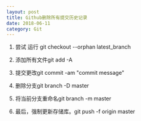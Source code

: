```yaml
---
layout: post
title: Github删除所有提交历史记录
date: 2018-06-11
category: Git
---
```


1. 尝试 运行 git checkout --orphan latest_branch

2. 添加所有文件git add -A

3. 提交更改git commit -am "commit message"

4. 删除分支git branch -D master

5. 将当前分支重命名git branch -m master

6. 最后，强制更新存储库。git push -f origin master